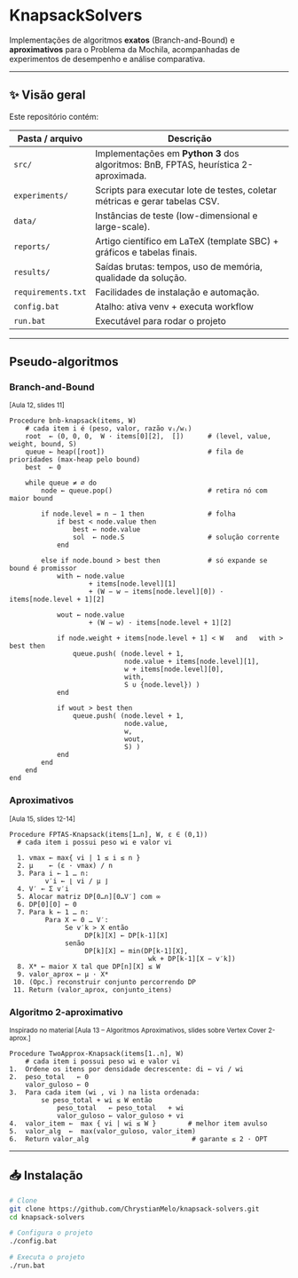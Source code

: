 # KnapsackSolvers

Implementações de algoritmos **exatos** (Branch-and-Bound) e **aproximativos** para o Problema da Mochila, acompanhadas de experimentos de desempenho e análise comparativa.

---

## ✨ Visão geral

Este repositório contém:

| Pasta / arquivo              | Descrição                                                                                   |
|------------------------------|----------------------------------------------------------------------------------------------|
| `src/`                       | Implementações em **Python 3** dos algoritmos: BnB, FPTAS, heurística 2-aproximada.          |
| `experiments/`               | Scripts para executar lote de testes, coletar métricas e gerar tabelas CSV.                 |
| `data/`                      | Instâncias de teste (low-dimensional e large-scale).                                         |
| `reports/`                   | Artigo científico em LaTeX (template SBC) + gráficos e tabelas finais.                      |
| `results/`                   | Saídas brutas: tempos, uso de memória, qualidade da solução.                                |
| `requirements.txt`           | Facilidades de instalação e automação.                                                      |
| `config.bat`                 | Atalho: ativa venv + executa workflow
| `run.bat`                    | Executável para rodar o projeto

---
## Pseudo-algoritmos
### Branch-and-Bound <br>
<sup>[Aula 12, slides 11]</sup>

```text
Procedure bnb-knapsack(items, W)
    # cada item i é (peso, valor, razão vᵢ/wᵢ)
    root  ← (0, 0, 0,  W · items[0][2],  [])      # (level, value, weight, bound, S)
    queue ← heap([root])                          # fila de prioridades (max-heap pelo bound)
    best  ← 0

    while queue ≠ ∅ do
        node ← queue.pop()                        # retira nó com maior bound

        if node.level = n − 1 then                # folha
            if best < node.value then
                best ← node.value
                sol  ← node.S                     # solução corrente
            end

        else if node.bound > best then            # só expande se bound é promissor
            with ← node.value
                    + items[node.level][1]
                    + (W − w − items[node.level][0]) · items[node.level + 1][2]

            wout ← node.value
                    + (W − w) · items[node.level + 1][2]

            if node.weight + items[node.level + 1] < W   and   with > best then
                queue.push( (node.level + 1,
                             node.value + items[node.level][1],
                             w + items[node.level][0],
                             with,
                             S ∪ {node.level}) )
            end

            if wout > best then
                queue.push( (node.level + 1,
                             node.value,
                             w,
                             wout,
                             S) )
            end
        end
    end
end
```

### Aproximativos<br>
<sup>[Aula 15, slides 12-14]</sup>

```text
Procedure FPTAS-Knapsack(items[1…n], W, ε ∈ (0,1))
  # cada item i possui peso wi e valor vi

  1. vmax ← max{ vi | 1 ≤ i ≤ n }
  2. μ    ← (ε · vmax) / n
  3. Para i ← 1 … n:
         v′i ← ⌊ vi / μ ⌋
  4. V′ ← Σ v′i
  5. Alocar matriz DP[0…n][0…V′] com ∞
  6. DP[0][0] ← 0
  7. Para k ← 1 … n:
         Para X ← 0 … V′:
              Se v′k > X então
                   DP[k][X] ← DP[k-1][X]
              senão
                   DP[k][X] ← min(DP[k-1][X],
                                   wk + DP[k-1][X − v′k])
  8. X* ← maior X tal que DP[n][X] ≤ W
  9. valor_aprox ← μ · X*
 10. (Opc.) reconstruir conjunto percorrendo DP
 11. Return (valor_aprox, conjunto_itens)
```

###  Algoritmo 2-aproximativo <br>
<sup> Inspirado no material [Aula 13 – Algoritmos Aproximativos, slides sobre Vertex Cover 2-aprox.]</sup>

```text
Procedure TwoApprox-Knapsack(items[1..n], W)
    # cada item i possui peso wi e valor vi
1.  Ordene os itens por densidade decrescente: di ← vi / wi
2.  peso_total   ← 0
    valor_guloso ← 0
3.  Para cada item (wi , vi ) na lista ordenada:
        se peso_total + wi ≤ W então
            peso_total   ← peso_total   + wi
            valor_guloso ← valor_guloso + vi
4.  valor_item ←  max { vi | wi ≤ W }        # melhor item avulso
5.  valor_alg  ←  max(valor_guloso, valor_item)
6.  Return valor_alg                          # garante ≤ 2 · OPT
```

---
## 📥 Instalação

```bash
# Clone
git clone https://github.com/ChrystianMelo/knapsack-solvers.git
cd knapsack-solvers

# Configura o projeto
./config.bat

# Executa o projeto
./run.bat
